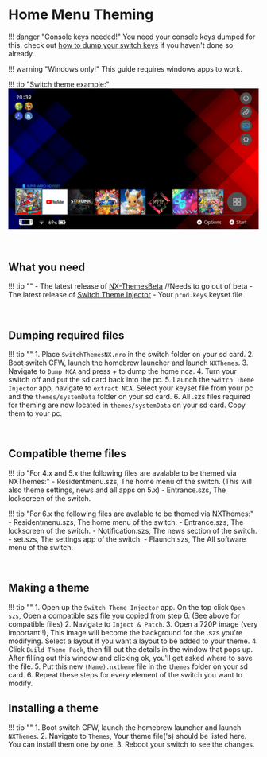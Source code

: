 # Home Menu Theming

!!! danger "Console keys needed!"
	You need your console keys dumped for this, check out [how to dump your switch keys](backup_keys.md) if you haven't done so already.
	
!!! warning "Windows only!"
	This guide requires windows apps to work.

!!! tip "Switch theme example:"
	![ExampleSwitchTheme](../img/ExampleSwitchTheming.jpg)


	
&nbsp;


## What you need 

!!! tip ""
	- The latest release of [NX-ThemesBeta](https://cdn.discordapp.com/attachments/522066540741394452/523467764711817216/NXThemesInstallerBeta6.7z) //Needs to go out of beta 
	- The latest release of [Switch Theme Injector](https://cdn.discordapp.com/attachments/522066540741394452/523254673902141460/SwitchThemesInjector3.4Beta2.7z)
	- Your `prod.keys` keyset file

&nbsp;
	
## Dumping required files

!!! tip ""
	1. Place `SwitchThemesNX.nro` in the switch folder on your sd card.
	2. Boot switch CFW, launch the homebrew launcher and launch `NXThemes`.
	3. Navigate to `Dump NCA` and press + to dump the home nca.
	4. Turn your switch off and put the sd card back into the pc.
	5. Launch the `Switch Theme Injector` app, navigate to `extract NCA`. Select your keyset file from your pc and the `themes/systemData` folder on your sd card.
	6. All .szs files required for theming are now located in `themes/systemData` on your sd card. Copy them to your pc.
	
&nbsp;

## Compatible theme files

!!! tip "For 4.x and 5.x the following files are avalable to be themed via NXThemes:"
	- Residentmenu.szs, The home menu of the switch. (This will also theme settings, news and all apps on 5.x)
	- Entrance.szs, The lockscreen of the switch.
	
!!! tip "For 6.x the following files are avalable to be themed via NXThemes:"
	- Residentmenu.szs, The home menu of the switch.
	- Entrance.szs, The lockscreen of the switch.
	- Notification.szs, The news section of the switch.
	- set.szs, The settings app of the switch.
	- Flaunch.szs, The All software menu of the switch.


&nbsp;

## Making a theme

!!! tip ""
	1. Open up the `Switch Theme Injector` app. On the top click `Open szs`, Open a compatible szs file you copied from step 6. (See above for compatible files)
	2. Navigate to `Inject & Patch`.
	3. Open a 720P image (very important!!), This image will become the background for the .szs you're modifying. Select a layout if you want a layout to be added to your theme.
	4. Click `Build Theme Pack`, then fill out the details in the window that pops up. After filling out this window and clicking ok, you'll get asked where to save the file.
	5. Put this new `(Name).nxtheme` file in the `themes` folder on your sd card.
	6. Repeat these steps for every element of the switch you want to modify.
	
## Installing a theme

!!! tip ""
	1. Boot switch CFW, launch the homebrew launcher and launch `NXThemes`.
	2. Navigate to `Themes`, Your theme file('s) should be listed here. You can install them one by one.
	3. Reboot your switch to see the changes.